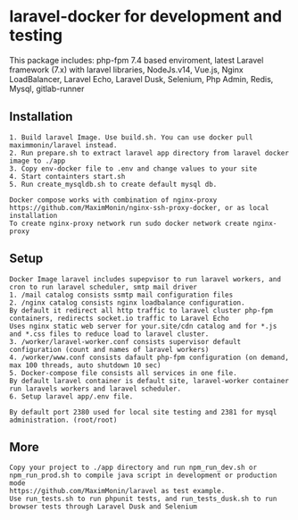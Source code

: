# laravel-docker for development and testing
This package includes: php-fpm 7.4 based enviroment, latest Laravel framework (7.x) with laravel libraries, NodeJs.v14, Vue.js, Nginx LoadBalancer, Laravel Echo, Laravel Dusk, Selenium, Php Admin, Redis, Mysql, gitlab-runner

## Installation
~~~
1. Build laravel Image. Use build.sh. You can use docker pull maximmonin/laravel instead.
2. Run prepare.sh to extract laravel app directory from laravel docker image to ./app
3. Copy env-docker file to .env and change values to your site
4. Start containters start.sh
5. Run create_mysqldb.sh to create default mysql db.

Docker compose works with combination of nginx-proxy https://github.com/MaximMonin/nginx-ssh-proxy-docker, or as local installation
To create nginx-proxy network run sudo docker network create nginx-proxy
~~~

## Setup
~~~
Docker Image laravel includes supepvisor to run laravel workers, and cron to run laravel scheduler, smtp mail driver
1. /mail catalog consists ssmtp mail configuration files
2. /nginx catalog consists nginx loadbalance configuration.
By default it redirect all http traffic to laravel cluster php-fpm containers, redirects socket.io traffic to Laravel Echo 
Uses nginx static web server for your.site/cdn catalog and for *.js and *.css files to reduce load to laravel cluster.
3. /worker/laravel-worker.conf consists supervisor default configuration (count and names of laravel workers)
4. /worker/www.conf consists dafault php-fpm configuration (on demand, max 100 threads, auto shutdown 10 sec)
5. Docker-compose file consists all services in one file. 
By default laravel container is default site, laravel-worker container run laravels workers and laravel scheduler.
6. Setup laravel app/.env file.

By default port 2380 used for local site testing and 2381 for mysql administration. (root/root)
~~~

## More
~~~
Copy your project to ./app directory and run npm_run_dev.sh or npm_run_prod.sh to compile java script in development or production mode
https://github.com/MaximMonin/laravel as test example.
Use run_tests.sh to run phpunit tests, and run_tests_dusk.sh to run browser tests through Laravel Dusk and Selenium
~~~
